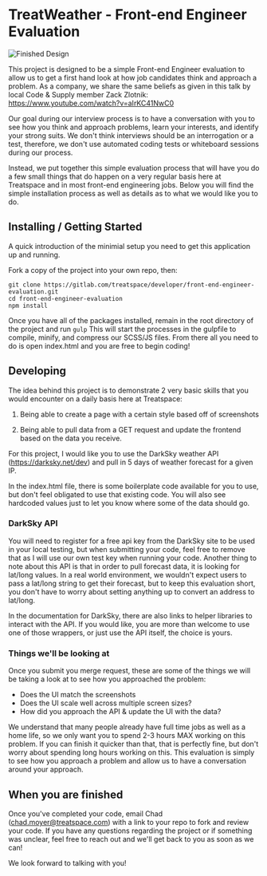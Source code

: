 # TreatWeather - Front-end Engineer Evaluation

![Finished Design](https://gitlab.com/treatspace/developer/front-end-engineer-evaluation/blob/master/assets/img/FinishedDesign.png)


This project is designed to be a simple Front-end Engineer evaluation to allow us to get a first hand look at how job candidates think and approach a problem. As a company, we share the same beliefs as given in this talk by local Code & Supply member Zack Zlotnik: https://www.youtube.com/watch?v=aIrKC41NwC0

Our goal during our interview process is to have a conversation with you to see how you think and approach problems, learn your interests, and identify your strong suits. We don't think interviews should be an interrogation or a test, therefore, we don't use automated coding tests or whiteboard sessions during our process. 

Instead, we put together this simple evaluation process that will have you do a few small things that do happen on a very regular basis here at Treatspace and in most front-end engineering jobs. Below you will find the simple installation process as well as details as to what we would like you to do. 

## Installing / Getting Started

A quick introduction of the minimial setup you need to get this application up and running. 

Fork a copy of the project into your own repo, then:

```shell
git clone https://gitlab.com/treatspace/developer/front-end-engineer-evaluation.git
cd front-end-engineer-evaluation
npm install
```

Once you have all of the packages installed, remain in the root directory of the project and run `gulp`
This will start the processes in the gulpfile to compile, minify, and compress our SCSS/JS files. From there all you need to do is open index.html and you are free to begin coding!

## Developing
The idea behind this project is to demonstrate 2 very basic skills that you would encounter on a daily basis here at Treatspace:

1. Being able to create a page with a certain style based off of screenshots

2. Being able to pull data from a GET request and update the frontend based on the data you receive.

For this project, I would like you to use the DarkSky weather API (https://darksky.net/dev) and pull in 5 days of weather forecast for a given IP. 

In the index.html file, there is some boilerplate code available for you to use, but don't feel obligated to use that existing code. You will also see hardcoded values just to let you know where some of the data should go. 

### DarkSky API
You will need to register for a free api key from the DarkSky site to be used in your local testing, but when submitting your code, feel free to remove that as I will use our own test key when running your code. Another thing to note about this API is that in order to pull forecast data, it is looking for lat/long values. In a real world environment, we wouldn't expect users to pass a lat/long string to get their forecast, but to keep this evaluation short, you don't have to worry about setting anything up to convert an address to lat/long. 

In the documentation for DarkSky, there are also links to helper libraries to interact with the API. If you would like, you are more than welcome to use one of those wrappers, or just use the API itself, the choice is yours. 


### Things we'll be looking at
Once you submit you merge request, these are some of the things we will be taking a look at to see how you approached the problem:

* Does the UI match the screenshots
* Does the UI scale well across multiple screen sizes?
* How did you approach the API & update the UI with the data?

We understand that many people already have full time jobs as well as a home life, so we only want you to spend 2-3 hours MAX working on this problem. If you can finish it quicker than that, that is perfectly fine, but don't worry about spending long hours working on this. This evaluation is simply to see how you approach a problem and allow us to have a conversation around your approach.



## When you are finished
Once you've completed your code, email Chad (chad.moyer@treatspace.com) with a link to your repo to fork and review your code. If you have any questions regarding the project or if something was unclear, feel free to reach out and we'll get back to you as soon as we can!

We look forward to talking with you!





